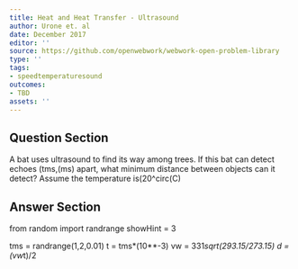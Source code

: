 ```yaml
---
title: Heat and Heat Transfer - Ultrasound
author: Urone et. al
date: December 2017
editor: ''
source: https://github.com/openwebwork/webwork-open-problem-library
type: ''
tags:
- speedtemperaturesound
outcomes:
- TBD
assets: ''
---
```


## Question Section 

A bat uses ultrasound to find its way among trees. If this bat can detect echoes
(tms,(ms) apart, what minimum distance between objects can it detect? Assume the temperature is(20^circ(C)



## Answer Section

from random import randrange
showHint = 3

tms = randrange(1,2,0.01)
t = tms*(10**-3)
vw = 331*sqrt(293.15/273.15)
d = (vw*t)/2